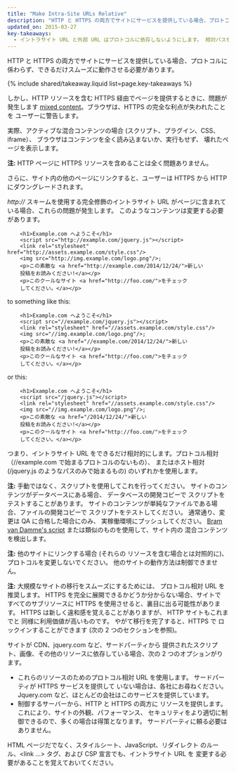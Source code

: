 ```yaml
---
title: "Make Intra-Site URLs Relative"
description: "HTTP と HTTPS の両方でサイトにサービスを提供している場合、プロトコルに係わらず、できるだけスムーズに動作させる必要があります。"
updated_on: 2015-03-27
key-takeaways:
  - イントラサイト URL と外部 URL はプロトコルに依存しないようにします。 相対パスを使用するか、あるいは//example.com/something.js のようなプロトコルを除外します
---
```


<p class="intro">
  HTTP と HTTPS の両方でサイトにサービスを提供している場合、プロトコルに係わらず、できるだけスムーズに動作させる必要があります。
</p>

{% include shared/takeaway.liquid list=page.key-takeaways %}



しかし、HTTP リソースを含む
 HTTPS 経由でページを提供するときに、問題が発生します [mixed
content](http://www.w3.org/TR/mixed-content/)。ブラウザは、HTTPS の完全な利点が失われたことを
ユーザーに警告します。

実際、アクティブな混合コンテンツの場合 (スクリプト、プラグイン、CSS、iframe）、
ブラウザはコンテンツを全く読み込まないか、実行もせず、
壊れたページを表示します。

**注:** HTTP ページに HTTPS リソースを含めることは全く問題ありません。

さらに、サイト内の他のページにリンクすると、ユーザーは
 HTTPS から HTTP にダウングレードされます。

*http://* スキームを使用する完全修飾のイントラサイト URL 
がページに含まれている場合、これらの問題が発生します。 このようなコンテンツは変更する必要があります。

		<h1>Example.com へようこそ</h1>
		<script src="http://example.com/jquery.js"></script>
		<link rel="stylesheet" href="http://assets.example.com/style.css"/>
		<img src="http://img.example.com/logo.png"/>;
		<p>この素敵な <a href="http://example.com/2014/12/24/">新しい
		投稿をお読みください!</a></p>
		<p>このクールなサイト <a href="http://foo.com/">をチェック
		してください。</a></p>

to something like this:

		<h1>Example.com へようこそ</h1>
		<script src="//example.com/jquery.js"></script>
		<link rel="stylesheet" href="//assets.example.com/style.css"/>
		<img src="//img.example.com/logo.png"/>;
		<p>この素敵な <a href="//example.com/2014/12/24/">新しい
		投稿をお読みください!</a></p>
		<p>このクールなサイト <a href="http://foo.com/">をチェック
		してください。</a></p>

or this:

		<h1>Example.com へようこそ</h1>
		<script src="/jquery.js"></script>
		<link rel="stylesheet" href="//assets.example.com/style.css"/>
		<img src="//img.example.com/logo.png"/>;
		<p>この素敵な <a href="/2014/12/24/">新しい
		投稿をお読みください!</a></p>
		<p>このクールなサイト <a href="http://foo.com/">をチェック
		してください。</a></p>

つまり、イントラサイト URL をできるだけ相対的にします。プロトコル相対
 （//example.com で始まるプロトコルのないもの）、
またはホスト相対 (/jquery.js のようなパスのみで始まるもの) のいずれかを使用します。

**注:** 手動ではなく、スクリプトを使用してこれを行ってください。 サイトのコンテンツがデータベースにある場合、
データベースの開発コピーで
スクリプトをテストすることがあります。 サイトのコンテンツが単純なファイルである場合、ファイルの開発コピーで
スクリプトをテストしてください。 通常通り、変更は QA に合格した場合にのみ、
実稼働環境にプッシュしてください。 [Bram van Damme's
script](https://github.com/bramus/mixed-content-scan) または類似のものを使用して、サイト内の
混合コンテンツを検出します。

**注:** 他のサイトにリンクする場合 (それらの
リソースを含む場合とは対照的に)、プロトコルを変更しないでください。
他のサイトの動作方法は制御できません。

**注:** 大規模なサイトの移行をスムーズにするためには、
プロトコル相対 URL を推奨します。 HTTPS を完全に展開できるかどうか分からない場合、サイトで
すべてのサブリソースに HTTPS を使用させると、裏目に出る可能性があります。 HTTPS は新しく違和感を覚えることがありますが、
HTTP サイトもこれまでと
同様に利用価値が高いものです。 やがて移行を完了すると、HTTPS で
ロックインすることができます (次の 2 つのセクションを参照)。

サイトが CDN、jquery.com など、サードパーティから
提供されたスクリプト、画像、その他のリソースに依存している場合、次の 2 つのオプションがります。

* これらのリソースのためのプロトコル相対 URL を使用します。 サードパーティが HTTPS サービスを提供して
いない場合は、各社にお尋ねください。 Jquery.com など、ほとんどの会社はこのサービスを提供しています。
* 制御するサーバーから、HTTP と HTTPS の両方に
リソースを提供します。 これにより、サイトの外観、パフォーマンス、
セキュリティをより適切に制御できるので、多くの場合は得策となります。
サードパーティに頼る必要はありません。

HTML ページだでなく、スタイルシート、JavaScript、リダイレクト
のルール、&lt;link …&gt; タグ、および CSP 宣言でも、イントラサイト URL を
変更する必要があることを覚えておいてください。

